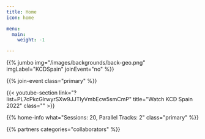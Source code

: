 ```yaml
---
title: Home
icon: home

menu:
  main:
    weight: -1

---
```


<!-- ... -->

{{% jumbo img="/images/backgrounds/back-geo.png" imgLabel="KCDSpain" joinEvent="no" %}}

<!--

{{/* home-speakers */}}
## Featured Speakers

{{< button-link label="Submit a presentation"
                url="https://go.kcdspain.com/cfp"
                icon="cfp" >}}

{{< button-link label="See all speakers"
                url="./speakers"
                icon="right" >}}

{{/* /home-speakers */}}

-->

<!-- ... -->

{{% join-event  class="primary" %}}

{{< youtube-section link="?list=PL7cPkcGlrwyrSXw9JJTlyVmbEcw5smCmP" title="Watch KCD Spain 2022" class="" >}}

<!-- ... -->

<!--

{{% home-info what="Participants: 10, Days: 1, Sessions: 20, Parallel Tracks: 2" class="primary" %}}

-->

{{% home-info what="Sessions: 20, Parallel Tracks: 2" class="primary" %}}

<!-- ... -->

{{% partners categories="collaborators" %}}
